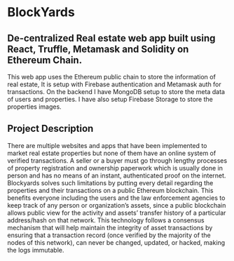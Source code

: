 # BlockYards
## De-centralized Real estate web app built using React, Truffle, Metamask and Solidity on Ethereum Chain.

This web app uses the Ethereum public chain to store the information of real estate, It is setup with Firebase authentication and Metamask auth for transactions.
On the backend I have MongoDB setup to store the meta data of users and properties. I have also setup Firebase Storage to store the properties images.

## Project Description
There are multiple websites and apps that have been implemented to market real estate properties but none of them have an online system of verified transactions. A seller or a buyer must go through lengthy processes of property registration and ownership paperwork which is usually done in person and has no means of an instant, authenticated proof on the internet.
Blockyards solves such limitations by putting every detail regarding the properties and their transactions on a public Ethereum blockchain. This benefits everyone including the users and the law enforcement agencies to keep track of any person or organization’s assets, since a public blockchain allows public view for the activity and assets’ transfer history of a particular address/hash on that network. This technology follows a consensus mechanism that will help maintain the integrity of asset transactions by ensuring that a transaction record (once verified by the majority of the nodes of this network), can never be changed, updated, or hacked, making the logs immutable.
